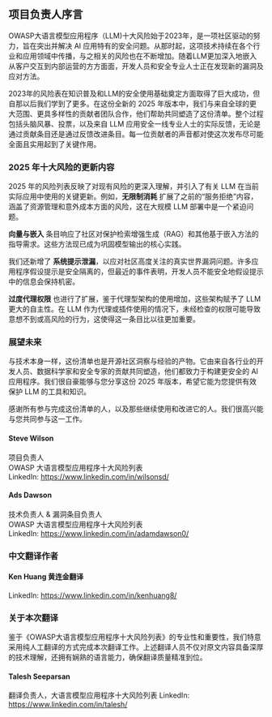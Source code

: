 ## 项目负责人序言

OWASP大语言模型应用程序（LLM)十大风险始于2023年，是一项社区驱动的努力，旨在突出并解决 AI 应用特有的安全问题。从那时起，这项技术持续在各个行业和应用领域中传播，与之相关的风险也在不断增加。随着LLM更加深入地嵌入从客户交互到内部运营的方方面面，开发人员和安全专业人士正在发现新的漏洞及应对方法。

2023年的风险表在知识普及和LLM的安全使用基础奠定方面取得了巨大成功，但自那以后我们学到了更多。在这份全新的 2025 年版本中，我们与来自全球的更大范围、更具多样性的贡献者团队合作，他们帮助共同塑造了这份清单。整个过程包括头脑风暴、投票，以及来自 LLM 应用安全一线专业人士的实际反馈，无论是通过贡献条目还是通过反馈改进条目。每一位贡献者的声音都对使这次发布尽可能全面且实用起到了关键作用。

### 2025 年十大风险的更新内容

2025 年的风险列表反映了对现有风险的更深入理解，并引入了有关 LLM 在当前实际应用中使用的关键更新。例如，**无限制消耗** 扩展了之前的“服务拒绝”内容，涵盖了资源管理和意外成本方面的风险，这在大规模 LLM 部署中是一个紧迫问题。

**向量与嵌入** 条目响应了社区对保护检索增强生成（RAG）和其他基于嵌入方法的指导需求。这些方法现已成为巩固模型输出的核心实践。

我们还新增了 **系统提示泄漏**，以应对社区高度关注的真实世界漏洞问题。许多应用程序假设提示是安全隔离的，但最近的事件表明，开发人员不能安全地假设提示中的信息会保持机密。

**过度代理权限** 也进行了扩展，鉴于代理型架构的使用增加，这些架构赋予了 LLM 更大的自主性。在 LLM 作为代理或插件使用的情况下，未经检查的权限可能导致意想不到或高风险的行为，这使得这一条目比以往更加重要。

### 展望未来

与技术本身一样，这份清单也是开源社区洞察与经验的产物。它由来自各行业的开发人员、数据科学家和安全专家的贡献共同塑造，他们都致力于构建更安全的 AI 应用程序。我们很自豪能够与您分享这份 2025 年版本，希望它能为您提供有效保护 LLM 的工具和知识。

感谢所有参与完成这份清单的人，以及那些继续使用和改进它的人。我们很高兴能与您共同参与这一工作。

#### Steve Wilson  

项目负责人  
OWASP 大语言模型应用程序十大风险列表  
LinkedIn: <https://www.linkedin.com/in/wilsonsd/>

#### Ads Dawson  

技术负责人 & 漏洞条目负责人  
OWASP 大语言模型应用程序十大风险列表  
LinkedIn: <https://www.linkedin.com/in/adamdawson0/>

### 中文翻译作者

#### Ken Huang 黄连金翻译

LinkedIn: <https://www.linkedin.com/in/kenhuang8/>

### 关于本次翻译

鉴于《OWASP大语言模型应用程序十大风险列表》的专业性和重要性，我们特意采用纯人工翻译的方式完成本次翻译工作。上述翻译人员不仅对原文内容具备深厚的技术理解，还拥有娴熟的语言能力，确保翻译质量精准到位。  

#### Talesh Seeparsan  

翻译负责人，大语言模型应用程序十大风险列表
LinkedIn: <https://www.linkedin.com/in/talesh/>
